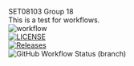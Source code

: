 SET08103 Group 18 <br>
This is a test for workflows. <br>
![workflow](https://github.com/BrandonStreets-mcleod/SET08103GroupProject/actions/workflows/main.yml/badge.svg) <br />
[![LICENSE](https://img.shields.io/github/license/BrandonStreets-Mcleod/SET08103GroupProject.svg?style=flat-square)](https://github.com/BrandonStreets-Mcleod/SET08103GroupProject/blob/master/LICENSE) <br />
[![Releases](https://img.shields.io/github/release/BrandonStreets-Mcleod/SET08103GroupProject/all.svg?style=flat-square)](https://github.com/BrandonStreets-Mcleod/SET08103GroupProject/releases) <br />
![GitHub Workflow Status (branch)](https://img.shields.io/github/workflow/status/BrandonStreets-Mcleod/SET08103GroupProject/A%20workflow%20for%20group%20project%20App/master) <br />
